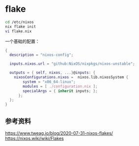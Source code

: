 # flake

```bash
cd /etc/nixos
nix flake init
vi flake.nix
```

一个基础的配置：

```nix
{
  description = "nixos-config";     

  inputs.nixos.url = "github:NixOS/nixpkgs/nixos-unstable";                

  outputs = { self, nixos, ...}@inputs: {
    nixosConfigurations.nixos =  nixos.lib.nixosSystem {
        system = "x86_64-linux";
        modules = [ ./configuration.nix ];
        specialArgs = { inherit inputs; };
      };
  };
}
```

## 参考资料
https://www.tweag.io/blog/2020-07-31-nixos-flakes/
https://nixos.wiki/wiki/Flakes